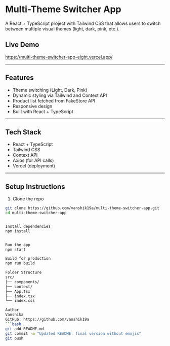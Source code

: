 # Multi-Theme Switcher App

A React + TypeScript project with Tailwind CSS that allows users to switch between multiple visual themes (light, dark, pink, etc.).

## Live Demo  
https://multi-theme-switcher-app-eight.vercel.app/

----

## Features

- Theme switching (Light, Dark, Pink)
- Dynamic styling via Tailwind and Context API
- Product list fetched from FakeStore API
- Responsive design
- Built with React + TypeScript

---

## Tech Stack

- React + TypeScript
- Tailwind CSS
- Context API
- Axios (for API calls)
- Vercel (deployment)

---

## Setup Instructions

1. Clone the repo

```bash
git clone https://github.com/vanshik19a/multi-theme-switcher-app.git
cd multi-theme-switcher-app


Install dependencies
npm install


Run the app
npm start

Build for production
npm run build

Folder Structure
src/
├── components/
├── context/
├── App.tsx
├── index.tsx
└── index.css

Author
Vanshika
GitHub: https://github.com/vanshik19a
```bash
git add README.md
git commit -m "Updated README: final version without emojis"
git push
